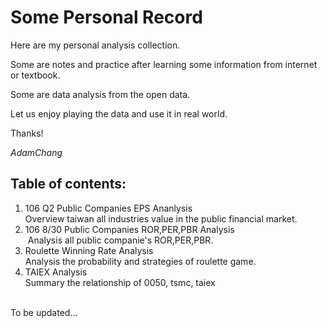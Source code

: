 # Some Personal Record

Here are my personal analysis collection.

Some are notes and practice after learning some information from internet or textbook.

Some are data analysis from the open data. 

Let us enjoy playing the data and use it in real world.

Thanks!

*AdamChang*

## Table of contents:

1. 106 Q2 Public Companies EPS Ananlysis  
  Overview taiwan all industries value in the public financial market.
2. 106 8/30 Public Companies ROR,PER,PBR Analysis  
  Analysis all public companie's ROR,PER,PBR.
3. Roulette Winning Rate Analysis  
  Analysis the probability and strategies of roulette game.  
4. TAIEX Analysis  
  Summary the relationship of 0050, tsmc, taiex  
  
  
To be updated...
